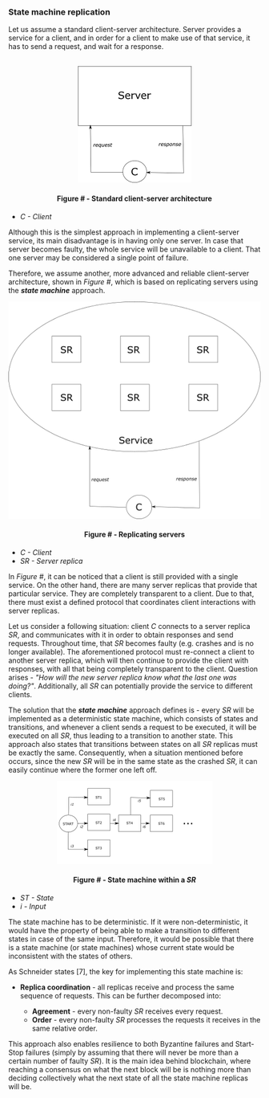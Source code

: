### State machine replication

Let us assume a standard client-server architecture. Server provides a service for a client, and in order for a client to make use of that service, it has to send a request, and wait for a response.

<br/>
<div align='center'> 
	<img src="https://github.com/lukamiletic95/papers/blob/master/images/fig4.png" />
	<h4>Figure # - Standard client-server architecture</h4>
</div>

* *C - Client*

Although this is the simplest approach in implementing a client-server service, its main disadvantage is in having only one server. In case that server becomes faulty, the whole service will be unavailable to a client. That one server may be considered a single point of failure.

Therefore, we assume another, more advanced and reliable client-server architecture, shown in *Figure #*, which is based on replicating servers using the ***state machine*** approach.

<div align='center'> 
<img src="https://github.com/lukamiletic95/papers/blob/master/images/fig5.png" />
	<h4>Figure # - Replicating servers</h4>
</div>

* *C - Client*
* *SR - Server replica*

In *Figure #*, it can be noticed that a client is still provided with a single service. On the other hand, there are many server replicas that provide that particular service. They are completely transparent to a client. Due to that, there must exist a defined protocol that coordinates client interactions with server replicas.

Let us consider a following situation: client *C* connects to a server replica *SR*, and communicates with it in order to obtain responses and send requests. Throughout time, that *SR* becomes faulty (e.g. crashes and is no longer available). The aforementioned protocol must re-connect a client to another server replica, which will then continue to provide the client with responses, with all that being completely transparent to the client. Question arises - *"How will the new server replica know what the last one was doing?"*. Additionally, all *SR* can potentially provide the service to different clients. 

The solution that the ***state machine*** approach defines is - every *SR* will be implemented as a deterministic state machine, which consists of states and transitions, and whenever a client sends a request to be executed, it will be executed on all *SR*, thus leading to a transition to another state. This approach also states that transitions between states on all *SR* replicas must be exactly the same. Consequently, when a situation mentioned before occurs, since the new *SR* will be in the same state as the crashed *SR*, it can easily continue where the former one left off.

<div align='center'> 
<img src="https://github.com/lukamiletic95/papers/blob/master/images/fig6.png" />
	<h4>Figure # - State machine within a <i>SR</i></h4>
</div>

* *ST - State*
* *i - Input*

The state machine has to be deterministic. If it were non-deterministic, it would have the property of being able to make a transition to different states in case of the same input. Therefore, it would be possible that there is a state machine (or state machines) whose current state would be inconsistent with the states of others.

As Schneider states [7], the key for implementing this state machine is:

* **Replica coordination** - all replicas receive and process the same sequence of requests. This can be further decomposed into:

	* **Agreement** - every non-faulty *SR* receives every request.
	* **Order** - every non-faulty *SR* processes the requests it receives in the same relative order.

This approach also enables resilience to both Byzantine failures and Start-Stop failures (simply by assuming that there will never be more than a certain number of faulty *SR*). It is the main idea behind blockchain, where reaching a consensus on what the next block will be is nothing more than deciding collectively what the next state of all the state machine replicas will be.
<!--stackedit_data:
eyJoaXN0b3J5IjpbNjYxODY0MTc5LDUzNDM5Njk3MywtMTIxNz
Q3NTMxLDQ1MDg3ODQ4MCwxODAxMTk4NzMyLDEwNTUyMDY0Nzks
MzU0NDMxODkwLDM1NDQzMTg5MCw4MzY0MzYyNDUsLTE1NDQ5Nj
AwMjYsLTE1NzcyNTAzMzEsLTQzOTgxMTcxMCwtODI0ODEwODAw
LDEwNDcxNTk3NTYsLTE0MTczOTI3OTksMTQ3NTg4MjY1MSwxNz
Q4MTc5NjhdfQ==
-->